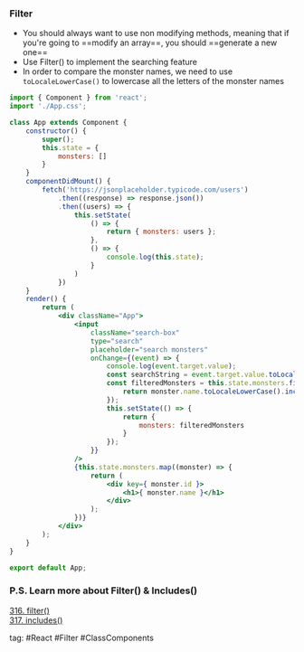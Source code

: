 ### Filter
- You should always want to use non modifying methods, meaning that if you're going to ==modify an array==, you should ==generate a new one==
- Use Filter() to implement the searching feature
- In order to compare the monster names, we need to use `toLocaleLowerCase()` to lowercase all the letters of the monster names

```jsx
import { Component } from 'react';
import './App.css';

class App extends Component {
	constructor() {
		super();
		this.state = {
			monsters: []
		}
	}
	componentDidMount() {
		fetch('https://jsonplaceholder.typicode.com/users')
			.then((response) => response.json())
			.then((users) => {
				this.setState(
					() => {
						return { monsters: users };
					},
					() => {
						console.log(this.state);
					}
				)
			})
	}
	render() {
		return (
			<div className="App">
				<input
					className="search-box"
					type="search"
					placeholder="search monsters"
					onChange={(event) => {
						console.log(event.target.value);
						const searchString = event.target.value.toLocaleLowerCase();
						const filteredMonsters = this.state.monsters.filter((monster) => {
							return monster.name.toLocaleLowerCase().includes(searchString);
						});
						this.setState(() => {
							return {
								monsters: filteredMonsters
							}
						});
					}}
				/>
				{this.state.monsters.map((monster) => {
					return (
						<div key={ monster.id }>
							<h1>{ monster.name }</h1>
						</div>
					);
				})}
			</div>
		);
	}
}

export default App;
```

### P.S. Learn more about Filter() & Includes()
[316. filter()](316.%20filter().md)     
[317. includes()](317.%20includes().md)

tag: #React #Filter #ClassComponents 